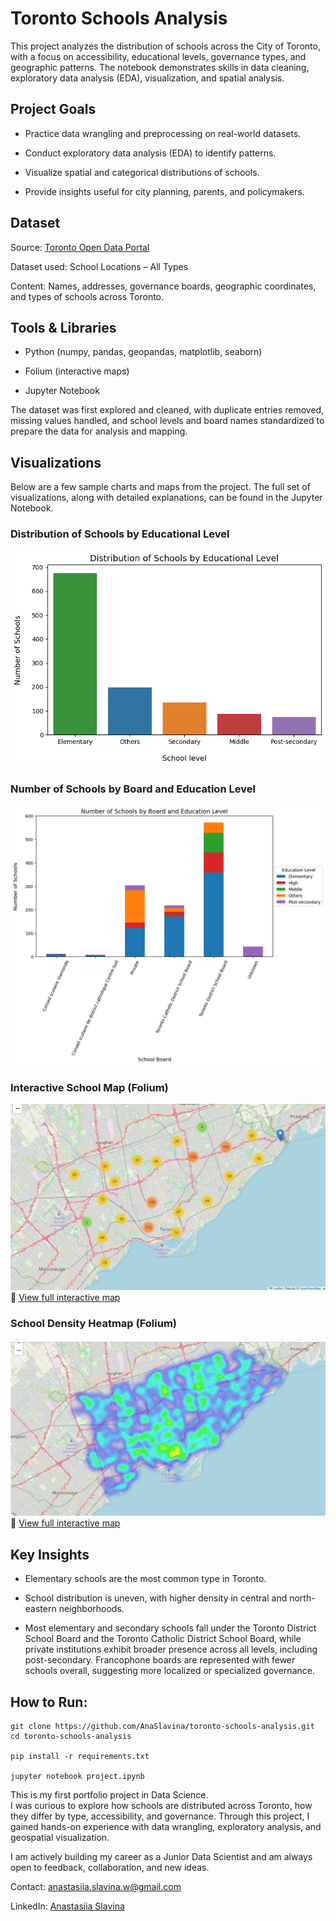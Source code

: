 # Toronto Schools Analysis

This project analyzes the distribution of schools across the City of Toronto, with a focus on accessibility, educational levels, governance types, and geographic patterns.
The notebook demonstrates skills in data cleaning, exploratory data analysis (EDA), visualization, and spatial analysis.

## Project Goals

- Practice data wrangling and preprocessing on real-world datasets.

- Conduct exploratory data analysis (EDA) to identify patterns.

- Visualize spatial and categorical distributions of schools.

- Provide insights useful for city planning, parents, and policymakers.


## Dataset
Source: [Toronto Open Data Portal](https://open.toronto.ca/dataset/school-locations-all-types/)

Dataset used: School Locations – All Types

Content: Names, addresses, governance boards, geographic coordinates, and types of schools across Toronto.


## Tools & Libraries

- Python (numpy, pandas, geopandas, matplotlib, seaborn)

- Folium (interactive maps)

- Jupyter Notebook


The dataset was first explored and cleaned, with duplicate entries removed, missing values handled, and school levels and board names standardized to prepare the data for analysis and mapping.


## Visualizations

Below are a few sample charts and maps from the project. The full set of visualizations, along with detailed explanations, can be found in the Jupyter Notebook.

### Distribution of Schools by Educational Level
![School Level Bar Chart](visuals/school_level_bar.png)

### Number of Schools by Board and Education Level
![Stacked Bar Chart of Education Level by School Board](visuals/level_and_board_bar.png)

### Interactive School Map (Folium)
![Map Preview](visuals/folium_map_preview.png)  
🔗 [View full interactive map](https://anaslavina.github.io/toronto-schools-analysis/toronto_schools_interactive_map.html)

### School Density Heatmap (Folium)
![Map Preview](visuals/folium_heatmap_preview.png)  
🔗 [View full interactive map](https://anaslavina.github.io/toronto-schools-analysis/toronto_schools_heatmap.html)


## Key Insights

- Elementary schools are the most common type in Toronto.

- School distribution is uneven, with higher density in central and north-eastern neighborhoods.

- Most elementary and secondary schools fall under the Toronto District School Board and the Toronto Catholic District School Board, while private institutions exhibit broader presence across all levels, including post-secondary. Francophone boards are represented with fewer schools overall, suggesting more localized or specialized governance.


## How to Run:

```
git clone https://github.com/AnaSlavina/toronto-schools-analysis.git
cd toronto-schools-analysis

pip install -r requirements.txt

jupyter notebook project.ipynb
```

This is my first portfolio project in Data Science.  
I was curious to explore how schools are distributed across Toronto, how they differ by type, accessibility, and governance. Through this project, I gained hands-on experience with data wrangling, exploratory analysis, and geospatial visualization.

I am actively building my career as a Junior Data Scientist and am always open to feedback, collaboration, and new ideas.



Contact: anastasiia.slavina.w@gmail.com

LinkedIn: [Anastasiia Slavina](https://www.linkedin.com/in/anastasiia-slavina/)
